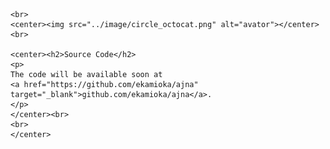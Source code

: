 <div id="fixed_width_content">
      
    <br>
    <center><img src="../image/circle_octocat.png" alt="avator"></center>
    <br>

    <center><h2>Source Code</h2>
    <p>
    The code will be available soon at
    <a href="https://github.com/ekamioka/ajna" target="_blank">github.com/ekamioka/ajna</a>.
    </p>
    </center><br>
    <br>
    </center>
    
</div>
